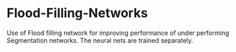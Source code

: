 # Flood-Filling-Networks
Use of Flood filling network for improving performance of under performing Segmentation networks. The neural nets are trained separately. 

